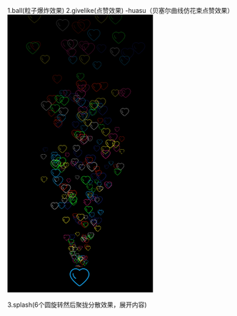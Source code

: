 1.ball(粒子爆炸效果)
2.givelike(点赞效果)
​    -huasu（贝塞尔曲线仿花束点赞效果）![](.\img\huashu.png)

3.splash(6个圆旋转然后聚拢分散效果，展开内容)